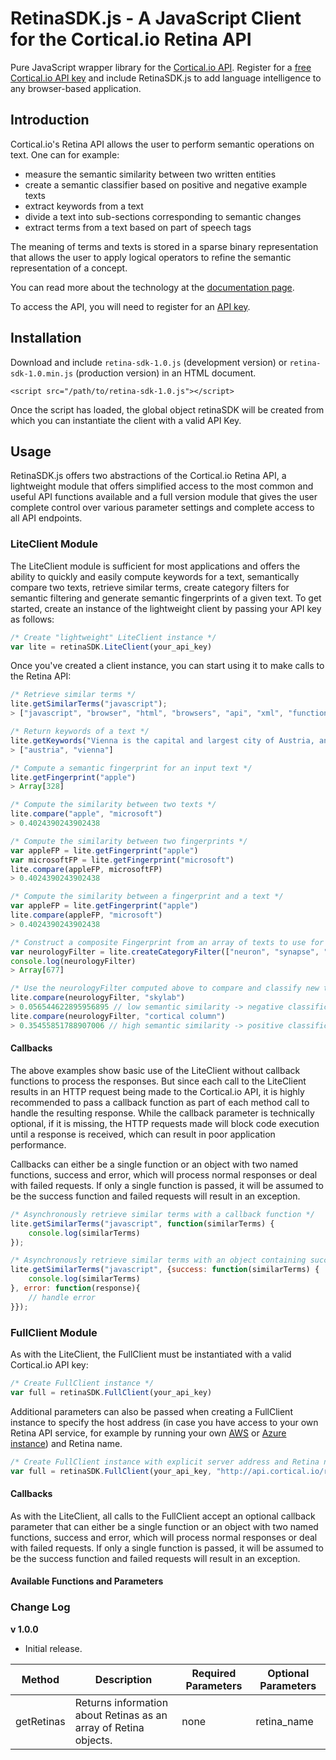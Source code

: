 # RetinaSDK.js - A JavaScript Client for the Cortical.io Retina API

Pure JavaScript wrapper library for the [Cortical.io API](http://api.cortical.io/). Register for a [free Cortical.io 
API key](http://www.cortical.io/resources_apikey.html) and include RetinaSDK.js to add language intelligence to any 
browser-based application.

## Introduction

Cortical.io's Retina API allows the user to perform semantic operations on text. One can for example:

* measure the semantic similarity between two written entities
* create a semantic classifier based on positive and negative example texts
* extract keywords from a text
* divide a text into sub-sections corresponding to semantic changes
* extract terms from a text based on part of speech tags

The meaning of terms and texts is stored in a sparse binary representation that allows the user to apply logical 
operators to refine the semantic representation of a concept.

You can read more about the technology at the [documentation page](http://documentation.cortical.io/intro.html).

To access the API, you will need to register for an [API key](http://www.cortical.io/resources_apikey.html).

## Installation

Download and include `retina-sdk-1.0.js` (development version) or `retina-sdk-1.0.min.js` (production version) in an 
HTML document.

    <script src="/path/to/retina-sdk-1.0.js"></script>

Once the script has loaded, the global object retinaSDK will be created from which you can instantiate the client 
with a valid API Key.

## Usage

RetinaSDK.js offers two abstractions of the Cortical.io Retina API, a lightweight module that offers simplified 
access to the most common and useful API functions available and a full version module that gives the user complete 
control over various parameter settings and complete access to all API endpoints.
 
### LiteClient Module

The LiteClient module is sufficient for most applications and offers the ability to quickly and easily 
compute keywords for a text, semantically compare two texts, retrieve similar terms, create category filters for 
semantic filtering and generate semantic fingerprints of a given text. To get started, create an instance of the 
lightweight client by passing your API key as follows:  

```javascript
/* Create "lightweight" LiteClient instance */
var lite = retinaSDK.LiteClient(your_api_key)
```

Once you've created a client instance, you can start using it to make calls to the Retina API:

```javascript
/* Retrieve similar terms */
lite.getSimilarTerms("javascript");
> ["javascript", "browser", "html", "browsers", "api", "xml", "functionality", "microsoft", "runtime", "perl", "implementations", "css", "software", "unix", "files", "gui", "server", "plugin", "internet explorer", "linux"]

/* Return keywords of a text */
lite.getKeywords("Vienna is the capital and largest city of Austria, and one of the nine states of Austria");
> ["austria", "vienna"]

/* Compute a semantic fingerprint for an input text */
lite.getFingerprint("apple")
> Array[328]

/* Compute the similarity between two texts */
lite.compare("apple", "microsoft")
> 0.4024390243902438

/* Compute the similarity between two fingerprints */
var appleFP = lite.getFingerprint("apple")
var microsoftFP = lite.getFingerprint("microsoft")
lite.compare(appleFP, microsoftFP)
> 0.4024390243902438

/* Compute the similarity between a fingerprint and a text */
var appleFP = lite.getFingerprint("apple")
lite.compare(appleFP, "microsoft")
> 0.4024390243902438

/* Construct a composite Fingerprint from an array of texts to use for semantic filtering */
var neurologyFilter = lite.createCategoryFilter(["neuron", "synapse", "neocortex"])
console.log(neurologyFilter)
> Array[677]

/* Use the neurologyFilter computed above to compare and classify new texts. */ 
lite.compare(neurologyFilter, "skylab")
> 0.056544622895956895 // low semantic similarity -> negative classification
lite.compare(neurologyFilter, "cortical column")
> 0.35455851788907006 // high semantic similarity -> positive classification
```

#### Callbacks

The above examples show basic use of the LiteClient without callback functions to process the responses. But since 
each call to the LiteClient results in an HTTP request being made to the Cortical.io API, it is highly recommended 
to pass a callback function as part of each method call to handle the resulting response. While the callback 
parameter is technically optional, if it is missing, the HTTP requests made will block code execution until 
a response is received, which can result in poor application performance.

Callbacks can either be a single function or an object with two named functions, success and error, which will 
process normal responses or deal with failed requests. If only a single function is passed, it will be assumed to be 
the success function and failed requests will result in an exception.

```javascript
/* Asynchronously retrieve similar terms with a callback function */
lite.getSimilarTerms("javascript", function(similarTerms) {
    console.log(similarTerms)
});

/* Asynchronously retrieve similar terms with an object containing success and error callbacks */
lite.getSimilarTerms("javascript", {success: function(similarTerms) {
    console.log(similarTerms)
}, error: function(response){
    // handle error
}});
```

### FullClient Module

As with the LiteClient, the FullClient must be instantiated with a valid Cortical.io API key:

```javascript
/* Create FullClient instance */
var full = retinaSDK.FullClient(your_api_key)
```

Additional parameters can also be passed when creating a FullClient instance to specify the host address (in case you
 have access to your own Retina API service, for example by running your own [AWS](https://aws.amazon.com/marketplace/seller-profile?id=c88ca878-a648-464c-b29b-38ba057bd2f5) or [Azure instance](https://azure.microsoft.com/en-us/marketplace/partners/cortical-io/cortical-io-retinaservice-eng-gen/)) and Retina name.
 
 ```javascript
 /* Create FullClient instance with explicit server address and Retina name */
 var full = retinaSDK.FullClient(your_api_key, "http://api.cortical.io/rest/", "en_associative")
 ```

#### Callbacks

As with the LiteClient, all calls to the FullClient accept an optional callback parameter that can either be a single
 function or an object with two named functions, success and error, which will process normal responses or deal with 
 failed requests. If only a single function is passed, it will be assumed to be the success function and failed 
 requests will result in an exception.


#### Available Functions and Parameters

<table class="table table-bordered table-striped">
	<thead>
		<tr>
			<th style="">Method</th>
			<th style="">Description</th>
			<th style="">Required Parameters</th>
			<th style="">Optional Parameters</th>
		</tr>
	</thead>
	<tbody>
		<tr>
    		<td>getRetinas</td>
    		<td>Returns information about Retinas as an array of Retina objects.</td>
    		<td>none</td>
    		<td>retina_name</td>
    	</tr>
	</tbody<
</table>

### Change Log

<B>v 1.0.0</B>

* Initial release.